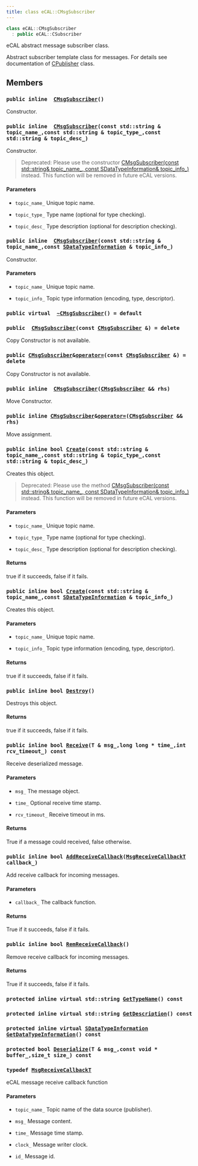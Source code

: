 ```yaml
---
title: class eCAL::CMsgSubscriber
---
```


```cpp
class eCAL::CMsgSubscriber
  : public eCAL::CSubscriber
```

eCAL abstract message subscriber class.

Abstract subscriber template class for messages. For details see documentation of [CPublisher](src/content/docs/doxygen/md/eCAL::CPublisher.md#dc/d42/classeCAL_1_1CPublisher) class.

## Members

### `public inline  `[`CMsgSubscriber`](#d5/de3/classeCAL_1_1CMsgSubscriber_1a13a0ea3e138347c12427e27906862ebd)`()` 

Constructor.

### `public inline  `[`CMsgSubscriber`](#d5/de3/classeCAL_1_1CMsgSubscriber_1a85f1acc60a0a2433870af7d3ac0521c3)`(const std::string & topic_name_,const std::string & topic_type_,const std::string & topic_desc_)` 

Constructor.

> Deprecated: Please use the constructor [CMsgSubscriber(const std::string& topic_name_, const SDataTypeInformation& topic_info_)](src/content/docs/doxygen/md/CMsgSubscriber.md#d5/de3/classeCAL_1_1CMsgSubscriber_1a51c386152b3d3755a07fd136cac97d89) instead. This function will be removed in future eCAL versions.

#### Parameters
* `topic_name_` Unique topic name. 

* `topic_type_` Type name (optional for type checking). 

* `topic_desc_` Type description (optional for description checking).

### `public inline  `[`CMsgSubscriber`](#d5/de3/classeCAL_1_1CMsgSubscriber_1a51c386152b3d3755a07fd136cac97d89)`(const std::string & topic_name_,const `[`SDataTypeInformation`](src/content/docs/doxygen/md/eCAL::SDataTypeInformation.md#d7/d0f/structeCAL_1_1SDataTypeInformation)` & topic_info_)` 

Constructor.

#### Parameters
* `topic_name_` Unique topic name. 

* `topic_info_` Topic type information (encoding, type, descriptor).

### `public virtual  `[`~CMsgSubscriber`](#d5/de3/classeCAL_1_1CMsgSubscriber_1a538777ad215b51551802ac9760a4f461)`() = default` 

### `public  `[`CMsgSubscriber`](#d5/de3/classeCAL_1_1CMsgSubscriber_1abbfecfca61a4f85e87677f50e7579ee8)`(const `[`CMsgSubscriber`](#d5/de3/classeCAL_1_1CMsgSubscriber)` &) = delete` 

Copy Constructor is not available.

### `public `[`CMsgSubscriber`](#d5/de3/classeCAL_1_1CMsgSubscriber)` & `[`operator=`](#d5/de3/classeCAL_1_1CMsgSubscriber_1a4eaa67dd19a69d7df9b4de99d2791e55)`(const `[`CMsgSubscriber`](#d5/de3/classeCAL_1_1CMsgSubscriber)` &) = delete` 

Copy Constructor is not available.

### `public inline  `[`CMsgSubscriber`](#d5/de3/classeCAL_1_1CMsgSubscriber_1abde498b05779c5b14abc1ff6d6a46cef)`(`[`CMsgSubscriber`](#d5/de3/classeCAL_1_1CMsgSubscriber)` && rhs)` 

Move Constructor.

### `public inline `[`CMsgSubscriber`](#d5/de3/classeCAL_1_1CMsgSubscriber)` & `[`operator=`](#d5/de3/classeCAL_1_1CMsgSubscriber_1a1c925d1a051449161e6849dcd10219d8)`(`[`CMsgSubscriber`](#d5/de3/classeCAL_1_1CMsgSubscriber)` && rhs)` 

Move assignment.

### `public inline bool `[`Create`](#d5/de3/classeCAL_1_1CMsgSubscriber_1a66f407c0a800d138623cebfdedfabaa6)`(const std::string & topic_name_,const std::string & topic_type_,const std::string & topic_desc_)` 

Creates this object.

> Deprecated: Please use the method [CMsgSubscriber(const std::string& topic_name_, const SDataTypeInformation& topic_info_)](src/content/docs/doxygen/md/CMsgSubscriber.md#d5/de3/classeCAL_1_1CMsgSubscriber_1a51c386152b3d3755a07fd136cac97d89) instead. This function will be removed in future eCAL versions.

#### Parameters
* `topic_name_` Unique topic name. 

* `topic_type_` Type name (optional for type checking). 

* `topic_desc_` Type description (optional for description checking).

#### Returns
true if it succeeds, false if it fails.

### `public inline bool `[`Create`](#d5/de3/classeCAL_1_1CMsgSubscriber_1accb975230fcd283bd24cedae3e13ca7c)`(const std::string & topic_name_,const `[`SDataTypeInformation`](src/content/docs/doxygen/md/eCAL::SDataTypeInformation.md#d7/d0f/structeCAL_1_1SDataTypeInformation)` & topic_info_)` 

Creates this object.

#### Parameters
* `topic_name_` Unique topic name. 

* `topic_info_` Topic type information (encoding, type, descriptor).

#### Returns
true if it succeeds, false if it fails.

### `public inline bool `[`Destroy`](#d5/de3/classeCAL_1_1CMsgSubscriber_1afbe5f1b2feb8aa384a2d9fa08b000cc0)`()` 

Destroys this object.

#### Returns
true if it succeeds, false if it fails.

### `public inline bool `[`Receive`](#d5/de3/classeCAL_1_1CMsgSubscriber_1a9f55f730114002d9a3df318525c41370)`(T & msg_,long long * time_,int rcv_timeout_) const` 

Receive deserialized message.

#### Parameters
* `msg_` The message object. 

* `time_` Optional receive time stamp. 

* `rcv_timeout_` Receive timeout in ms.

#### Returns
True if a message could received, false otherwise.

### `public inline bool `[`AddReceiveCallback`](#d5/de3/classeCAL_1_1CMsgSubscriber_1aefaca53dac611afbd69e021dcfc09883)`(`[`MsgReceiveCallbackT`](src/content/docs/doxygen/md/MsgReceiveCallbackT.md#d5/de3/classeCAL_1_1CMsgSubscriber_1af215a62bb04debf7eb34a1ce3dfda674)` callback_)` 

Add receive callback for incoming messages.

#### Parameters
* `callback_` The callback function.

#### Returns
True if it succeeds, false if it fails.

### `public inline bool `[`RemReceiveCallback`](#d5/de3/classeCAL_1_1CMsgSubscriber_1a41bdbee6fa7b78aade1c972b6b93bf7c)`()` 

Remove receive callback for incoming messages.

#### Returns
True if it succeeds, false if it fails.

### `protected inline virtual std::string `[`GetTypeName`](#d5/de3/classeCAL_1_1CMsgSubscriber_1a7e51f2afa87e7b061e859c50bf29d2fc)`() const` 

### `protected inline virtual std::string `[`GetDescription`](#d5/de3/classeCAL_1_1CMsgSubscriber_1ae9838b16efeab5fd660c73ab15bd8341)`() const` 

### `protected inline virtual `[`SDataTypeInformation`](src/content/docs/doxygen/md/eCAL::SDataTypeInformation.md#d7/d0f/structeCAL_1_1SDataTypeInformation)` `[`GetDataTypeInformation`](#d5/de3/classeCAL_1_1CMsgSubscriber_1a88d1d01c7f4e2d8aaf68f05753eefa9b)`() const` 

### `protected bool `[`Deserialize`](#d5/de3/classeCAL_1_1CMsgSubscriber_1aada1091134f3d22473ed9f01f5b99e5c)`(T & msg_,const void * buffer_,size_t size_) const` 

### `typedef `[`MsgReceiveCallbackT`](#d5/de3/classeCAL_1_1CMsgSubscriber_1af215a62bb04debf7eb34a1ce3dfda674) 

eCAL message receive callback function

#### Parameters
* `topic_name_` Topic name of the data source (publisher). 

* `msg_` Message content. 

* `time_` Message time stamp. 

* `clock_` Message writer clock. 

* `id_` Message id.

